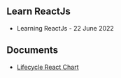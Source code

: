 ## Learn ReactJs
  - Learning ReactJs - 22 June 2022
## Documents
  * [Lifecycle React Chart](https://projects.wojtekmaj.pl/react-lifecycle-methods-diagram/)
